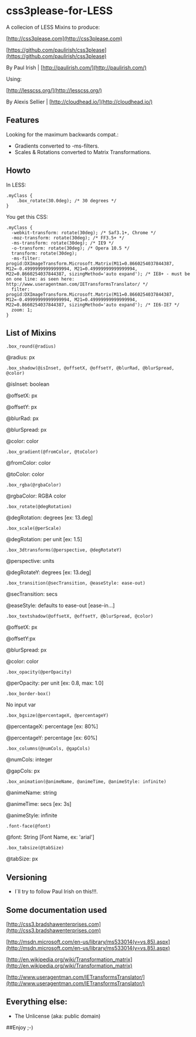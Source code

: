 # css3please-for-LESS

A collecion of LESS Mixins to produce:

[http://css3please.com](http://css3please.com)

[https://github.com/paulirish/css3please](https://github.com/paulirish/css3please)

By Paul Irish | [http://paulirish.com/](http://paulirish.com/)

Using:

[http://lesscss.org/](http://lesscss.org/)

By Alexis Sellier | [http://cloudhead.io/](http://cloudhead.io/) 


## Features

Looking for the maximum backwards compat.:

* Gradients converted to -ms-filters.
* Scales & Rotations converted to Matrix Transformations.


## Howto

In LESS:

    .myClass {
    	.box_rotate(30.0deg); /* 30 degrees */
    }

You get this CSS:

    .myClass {
      -webkit-transform: rotate(30deg); /* Saf3.1+, Chrome */
      -moz-transform: rotate(30deg); /* FF3.5+ */
      -ms-transform: rotate(30deg); /* IE9 */
      -o-transform: rotate(30deg); /* Opera 10.5 */
      transform: rotate(30deg);
      -ms-filter: progid:DXImageTransform.Microsoft.Matrix(M11=0.8660254037844387, M12=-0.49999999999999994, M21=0.49999999999999994, M22=0.8660254037844387, sizingMethod='auto expand'); /* IE8+ - must be on one line: as seen here: http://www.useragentman.com/IETransformsTranslator/ */
      filter: progid:DXImageTransform.Microsoft.Matrix(M11=0.8660254037844387, M12=-0.49999999999999994, M21=0.49999999999999994, M22=0.8660254037844387, sizingMethod='auto expand'); /* IE6-IE7 */
      zoom: 1;
    }


## List of Mixins

    .box_round(@radius)
@radius: px

    .box_shadow(@isInset, @offsetX, @offsetY, @blurRad, @blurSpread, @color)

@isInset: boolean

@offsetX: px

@offsetY: px

@blurRad: px

@blurSpread: px

@color: color

    .box_gradient(@fromColor, @toColor)

@fromColor: color

@toColor: color

    .box_rgba(@rgbaColor)

@rgbaColor: RGBA color

    .box_rotate(@degRotation)

@degRotation: degrees [ex: 13.deg]

    .box_scale(@perScale)

@degRotation: per unit [ex: 1.5]

    .box_3dtransforms(@perspective, @degRotateY)

@perspective: units

@degRotateY: degrees [ex: 13.deg]

    .box_transition(@secTransition, @easeStyle: ease-out)

@secTransition: secs 

@easeStyle: defaults to ease-out [ease-in...]

    .box_textshadow(@offsetX, @offsetY, @blurSpread, @color)

@offsetX: px

@offsetY:px

@blurSpread: px

@color: color

    .box_opacity(@perOpacity)

@perOpacity: per unit [ex: 0.8, max: 1.0]

    .box_border-box()

No input var

    .box_bgsize(@percentageX, @percentageY)

@percentageX: percentage [ex: 80%]

@percentageY: percentage [ex: 60%]

    .box_columns(@numCols, @gapCols)

@numCols: integer

@gapCols: px

    .box_animation(@animeName, @animeTime, @animeStyle: infinite)

@animeName: string

@animeTime: secs [ex: 3s]

@animeStyle: infinite

    .font-face(@font)

@font: String [Font Name, ex: 'arial']

    .box_tabsize(@tabSize)

@tabSize: px


## Versioning

* I´ll try to follow Paul Irish on this!!!.


## Some documentation used

[http://css3.bradshawenterprises.com](http://css3.bradshawenterprises.com)

[http://msdn.microsoft.com/en-us/library/ms533014(v=vs.85).aspx](http://msdn.microsoft.com/en-us/library/ms533014(v=vs.85).aspx)

[http://en.wikipedia.org/wiki/Transformation_matrix](http://en.wikipedia.org/wiki/Transformation_matrix)

[http://www.useragentman.com/IETransformsTranslator/](http://www.useragentman.com/IETransformsTranslator/)


## Everything else:

* The Unlicense (aka: public domain)


##Enjoy ;-)
